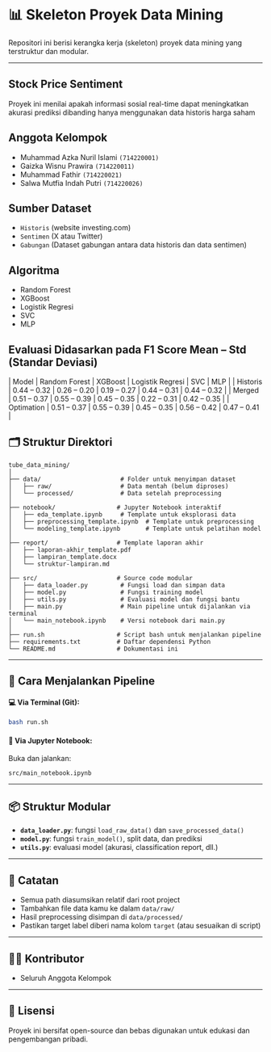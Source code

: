 # 📊 Skeleton Proyek Data Mining

Repositori ini berisi kerangka kerja (skeleton) proyek data mining yang terstruktur dan modular.

---

## Stock Price Sentiment
Proyek ini menilai apakah informasi sosial real-time dapat meningkatkan akurasi prediksi dibanding hanya menggunakan data historis harga saham

## Anggota Kelompok
- Muhammad Azka Nuril Islami `(714220001)`
- Gaizka Wisnu Prawira `(714220011)`
- Muhammad Fathir `(714220021)`
- Salwa Mutfia Indah Putri `(714220026)`

## Sumber Dataset
- `Historis` (website investing.com)
- `Sentimen` (X atau Twitter)
- `Gabungan` (Dataset gabungan antara data historis dan data sentimen)

## Algoritma
- Random Forest
- XGBoost
- Logistik Regresi
- SVC
- MLP

## Evaluasi Didasarkan pada F1 Score Mean – Std (Standar Deviasi)
| Model | Random Forest | XGBoost | Logistik Regresi | SVC | MLP |
| Historis | 0.44 – 0.32 | 0.26 – 0.20 | 0.19 – 0.27 | 0.44 – 0.31 | 0.44 – 0.32 |
| Merged | 0.51 – 0.37 | 0.55 – 0.39 | 0.45 – 0.35 | 0.22 – 0.31 | 0.42 – 0.35 |
| Optimation | 0.51 – 0.37 | 0.55 – 0.39 | 0.45 – 0.35 | 0.56 – 0.42 | 0.47 – 0.41 |   

## 🗂 Struktur Direktori

```
tube_data_mining/
│
├── data/                      # Folder untuk menyimpan dataset
│   ├── raw/                   # Data mentah (belum diproses)
│   └── processed/             # Data setelah preprocessing
│
├── notebook/                 # Jupyter Notebook interaktif
│   ├── eda_template.ipynb     # Template untuk eksplorasi data
│   ├── preprocessing_template.ipynb  # Template untuk preprocessing
│   └── modeling_template.ipynb       # Template untuk pelatihan model
│
├── report/                   # Template laporan akhir
│   ├── laporan-akhir_template.pdf
│   ├── lampiran_template.docx
│   └── struktur-lampiran.md
│
├── src/                      # Source code modular
│   ├── data_loader.py         # Fungsi load dan simpan data
│   ├── model.py               # Fungsi training model
│   ├── utils.py               # Evaluasi model dan fungsi bantu
│   ├── main.py                # Main pipeline untuk dijalankan via terminal
│   └── main_notebook.ipynb    # Versi notebook dari main.py
│
├── run.sh                    # Script bash untuk menjalankan pipeline
├── requirements.txt          # Daftar dependensi Python
└── README.md                 # Dokumentasi ini
```

---

## 🚀 Cara Menjalankan Pipeline

#### 💻 Via Terminal (Git):
```bash
bash run.sh
```

#### 📒 Via Jupyter Notebook:
Buka dan jalankan:
```text
src/main_notebook.ipynb
```

---

## 📦 Struktur Modular

- **`data_loader.py`**: fungsi `load_raw_data()` dan `save_processed_data()`
- **`model.py`**: fungsi `train_model()`, split data, dan prediksi
- **`utils.py`**: evaluasi model (akurasi, classification report, dll.)

---

## 📓 Catatan

- Semua path diasumsikan relatif dari root project
- Tambahkan file data kamu ke dalam `data/raw/`
- Hasil preprocessing disimpan di `data/processed/` 
- Pastikan target label diberi nama kolom `target` (atau sesuaikan di script)

---

## 👩‍💻 Kontributor

- Seluruh Anggota Kelompok

---

## 📄 Lisensi

Proyek ini bersifat open-source dan bebas digunakan untuk edukasi dan pengembangan pribadi.
